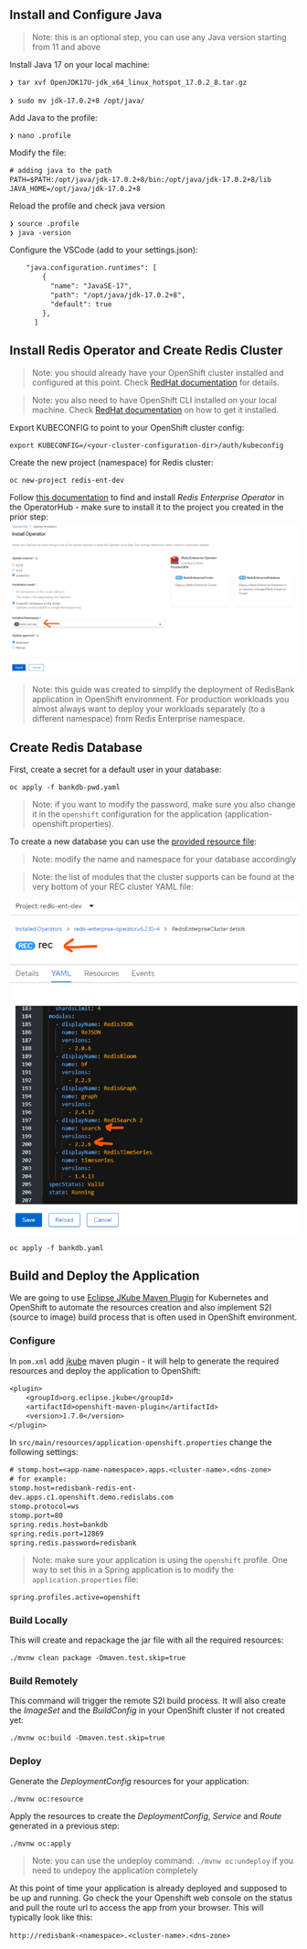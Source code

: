 ## Install and Configure Java

> Note: this is an optional step, you can use any Java version starting from 11 and above

Install Java 17 on your local machine:
```
❯ tar xvf OpenJDK17U-jdk_x64_linux_hotspot_17.0.2_8.tar.gz

❯ sudo mv jdk-17.0.2+8 /opt/java/
```

Add Java to the profile:
```
❯ nano .profile
```

Modify the file:
```
# adding java to the path
PATH=$PATH:/opt/java/jdk-17.0.2+8/bin:/opt/java/jdk-17.0.2+8/lib
JAVA_HOME=/opt/java/jdk-17.0.2+8
```

Reload the profile and check java version
```
❯ source .profile
❯ java -version
```

Configure the VSCode (add to your settings.json):

```
    "java.configuration.runtimes": [
        {
          "name": "JavaSE-17",
          "path": "/opt/java/jdk-17.0.2+8",
          "default": true
        },
      ]
```

## Install Redis Operator and Create Redis Cluster

> Note: you should already have your OpenShift cluster installed and configured at this point. Check [RedHat documentation](https://docs.openshift.com/container-platform/4.9/installing/index.html) for details.

> Note: you also need to have OpenShift CLI installed on your local machine. Check [RedHat documentation](https://docs.openshift.com/container-platform/4.9/cli_reference/openshift_cli/getting-started-cli.html) on how to get it installed.

Export KUBECONFIG to point to your OpenShift cluster config:
```
export KUBECONFIG=/<your-cluster-configuration-dir>/auth/kubeconfig
```

Create the new project (namespace) for Redis cluster:
```
oc new-project redis-ent-dev
```
Follow [this documentation](https://github.com/RedisLabs/redis-enterprise-k8s-docs/tree/master/openshift/OLM) to find and install _Redis Enterprise Operator_ in the OperatorHub - make sure to install it to the project you created in the prior step:
![](images/install_operator.png)

> Note: this guide was created to simplify the deployment of RedisBank application in OpenShift environment. For production workloads you almost always want to deploy your workloads separately (to a different namespace) from Redis Enterprise namespace. 

## Create Redis Database

First, create a secret for a default user in your database:

```
oc apply -f bankdb-pwd.yaml
```

> Note: if you want to modify the password, make sure you also change it in the `openshift` configuration for the application (application-openshift.properties).

To create a new database you can use the [provided resource file](bankdb.yaml):

> Note: modify the name and namespace for your database accordingly

> Note: the list of modules that the cluster supports can be found at the very bottom of your REC cluster YAML file:

![](images/modules_versions.png)

```
oc apply -f bankdb.yaml
```

## Build and Deploy the Application

We are going to use [Eclipse JKube Maven Plugin](https://www.eclipse.org/jkube/docs/openshift-maven-plugin#_configuration) for Kubernetes and OpenShift to automate the resources creation and also implement S2I (source to image) build process that is often used in OpenShift environment.

### Configure

In `pom.xml` add [jkube](https://github.com/eclipse/jkube/tree/master/openshift-maven-plugin) maven plugin - it will help to generate the required resources and deploy the application to OpenShift:

```
<plugin>
	<groupId>org.eclipse.jkube</groupId>
	<artifactId>openshift-maven-plugin</artifactId>
	<version>1.7.0</version>
</plugin>
```

In `src/main/resources/application-openshift.properties` change the following settings:

```
# stomp.host=<app-name-namespace>.apps.<cluster-name>.<dns-zone>
# for example:
stomp.host=redisbank-redis-ent-dev.apps.c1.openshift.demo.redislabs.com
stomp.protocol=ws
stomp.port=80
spring.redis.host=bankdb
spring.redis.port=12869
spring.redis.password=redisbank
```

> Note: make sure your application is using the `openshift` profile. One way to set this in a Spring application is to modify the `application.properties` file:

```
spring.profiles.active=openshift
```

### Build Locally

This will create and repackage the jar file with all the required resources:

```
./mvnw clean package -Dmaven.test.skip=true
```

### Build Remotely

This command will trigger the remote S2I build process. It will also create the _ImageSet_ and the _BuildConfig_ in your OpenShift cluster if not created yet:

```
./mvnw oc:build -Dmaven.test.skip=true 
```

### Deploy

Generate the _DeploymentConfig_ resources for your application:
```
./mvnw oc:resource
```

Apply the resources to create the _DeploymentConfig_, _Service_ and _Route_ generated in a previous step:

```
./mvnw oc:apply
```

> Note: you can use the undeploy command: `./mvnw oc:undeploy` if you need to undepoy the application completely

At this point of time your application is already deployed and supposed to be up and running. Go check the your Openshift web console on the status and pull the route url to access the app from your browser. This will typically look like this:

`http://redisbank-<namespace>.<cluster-name>.<dns-zone>`